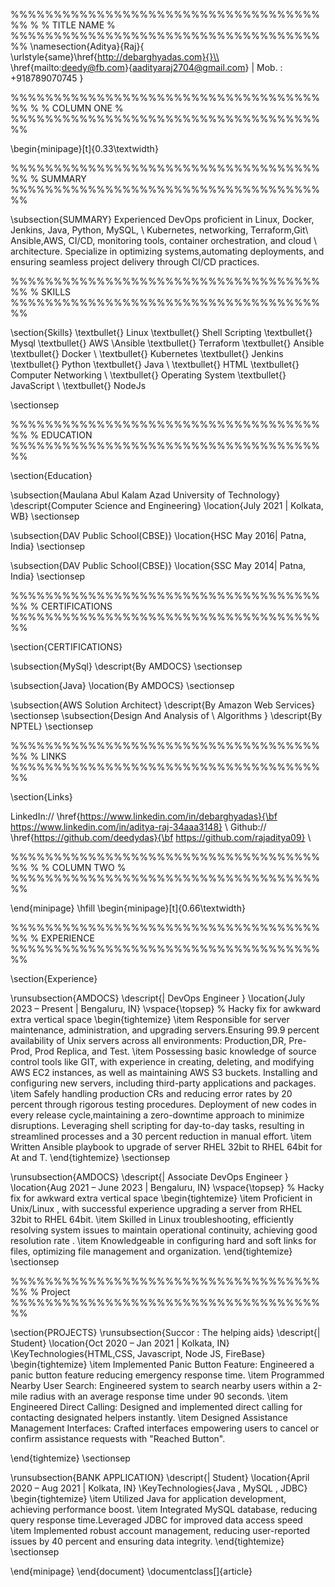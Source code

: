 %%%%%%%%%%%%%%%%%%%%%%%%%%%%%%%%%%%%%%
%
%     TITLE NAME
%
%%%%%%%%%%%%%%%%%%%%%%%%%%%%%%%%%%%%%%
\namesection{Aditya}{Raj}{ \urlstyle{same}\href{http://debarghyadas.com}{}\\
\href{mailto:deedy@fb.com}{aadityaraj2704@gmail.com} | Mob. : +918789070745 
}

%%%%%%%%%%%%%%%%%%%%%%%%%%%%%%%%%%%%%%
%
%     COLUMN ONE
%
%%%%%%%%%%%%%%%%%%%%%%%%%%%%%%%%%%%%%%

\begin{minipage}[t]{0.33\textwidth} 

%%%%%%%%%%%%%%%%%%%%%%%%%%%%%%%%%%%%%%
%     SUMMARY
%%%%%%%%%%%%%%%%%%%%%%%%%%%%%%%%%%%%%%

\subsection{SUMMARY}
Experienced DevOps proficient in Linux, Docker, Jenkins, Java, Python, MySQL, \\ Kubernetes, networking, Terraform,Git\\ Ansible,AWS, CI/CD, monitoring tools, container orchestration, and cloud \\ architecture. Specialize in optimizing systems,automating deployments, and ensuring seamless project delivery through CI/CD practices.

%%%%%%%%%%%%%%%%%%%%%%%%%%%%%%%%%%%%%%
%     SKILLS
%%%%%%%%%%%%%%%%%%%%%%%%%%%%%%%%%%%%%%

\section{Skills}
\textbullet{} Linux \textbullet{}  Shell Scripting \textbullet{} Mysql \textbullet{} AWS \\Ansible \textbullet{} Terraform \textbullet{} Ansible \textbullet{} Docker \\ \textbullet{} Kubernetes \textbullet{} Jenkins \textbullet{} Python \textbullet{} Java \\ \textbullet{} HTML \textbullet{} Computer Networking  \\ \textbullet{} Operating System 
 \textbullet{} JavaScript \\ \textbullet{} NodeJs

\sectionsep

%%%%%%%%%%%%%%%%%%%%%%%%%%%%%%%%%%%%%%
%     EDUCATION
%%%%%%%%%%%%%%%%%%%%%%%%%%%%%%%%%%%%%%

\section{Education} 

\subsection{Maulana Abul Kalam Azad University of Technology}
\descript{Computer Science and Engineering}
\location{July 2021 | Kolkata, WB}
\sectionsep

\subsection{DAV Public School(CBSE)}
\location{HSC May 2016|  Patna, India}
\sectionsep

\subsection{DAV Public School(CBSE)}
\location{SSC May 2014|  Patna, India}
\sectionsep

%%%%%%%%%%%%%%%%%%%%%%%%%%%%%%%%%%%%%%
%     CERTIFICATIONS
%%%%%%%%%%%%%%%%%%%%%%%%%%%%%%%%%%%%%%

\section{CERTIFICATIONS} 



\subsection{MySql}
\descript{By AMDOCS}
\sectionsep

\subsection{Java}
\location{By AMDOCS}
\sectionsep

\subsection{AWS Solution Architect}
\descript{By Amazon Web Services}
\sectionsep
\subsection{Design And Analysis of \\ Algorithms }
\descript{By NPTEL}
\sectionsep


%%%%%%%%%%%%%%%%%%%%%%%%%%%%%%%%%%%%%%
%     LINKS
%%%%%%%%%%%%%%%%%%%%%%%%%%%%%%%%%%%%%%

\section{Links} 

LinkedIn://  \href{https://www.linkedin.com/in/debarghyadas}{\bf https://www.linkedin.com/in/aditya-raj-34aaa3148} \\
Github:// \href{https://github.com/deedydas}{\bf https://github.com/rajaditya09} \\


%%%%%%%%%%%%%%%%%%%%%%%%%%%%%%%%%%%%%%
%
%     COLUMN TWO
%
%%%%%%%%%%%%%%%%%%%%%%%%%%%%%%%%%%%%%%

\end{minipage} 
\hfill
\begin{minipage}[t]{0.66\textwidth} 

%%%%%%%%%%%%%%%%%%%%%%%%%%%%%%%%%%%%%%
%     EXPERIENCE
%%%%%%%%%%%%%%%%%%%%%%%%%%%%%%%%%%%%%%

\section{Experience}

\runsubsection{AMDOCS}
\descript{|  DevOps Engineer  }
\location{July 2023 – Present | Bengaluru, IN}
\vspace{\topsep} % Hacky fix for awkward extra vertical space
\begin{tightemize}
\item Responsible for server maintenance, administration, and upgrading servers.Ensuring 99.9 percent availability of Unix servers across all environments: Production,DR, Pre-Prod, Prod Replica, and Test.
\item Possessing basic knowledge of source control tools like GIT, with experience in creating, deleting, and modifying AWS EC2 instances, as well as maintaining AWS S3 buckets. Installing and configuring new servers, including third-party applications and packages. 
\item Safely handling production CRs and reducing error rates by 20 percent through rigorous testing procedures. Deployment of new codes in every release cycle,maintaining a zero-downtime approach to minimize disruptions. Leveraging shell scripting for day-to-day tasks, resulting in streamlined processes and a 30 percent reduction in manual effort.
\item Written Ansible playbook to upgrade of server RHEL 32bit to RHEL 64bit for At and T.
\end{tightemize}
\sectionsep

\runsubsection{AMDOCS}
\descript{| Associate DevOps Engineer  }
\location{Aug 2021 – June 2023 | Bengaluru, IN}
\vspace{\topsep} % Hacky fix for awkward extra vertical space
\begin{tightemize}
\item Proficient in Unix/Linux , with successful experience upgrading a server from RHEL 32bit to RHEL 64bit.
\item Skilled in Linux troubleshooting, efficiently resolving system issues to maintain operational continuity, achieving good resolution rate . 
\item Knowledgeable in configuring hard and soft links for files, optimizing file management and organization.
\end{tightemize}
\sectionsep

%%%%%%%%%%%%%%%%%%%%%%%%%%%%%%%%%%%%%%
%     Project
%%%%%%%%%%%%%%%%%%%%%%%%%%%%%%%%%%%%%%

\section{PROJECTS}
\runsubsection{Succor : The helping aids}
\descript{| Student}
\location{Oct 2020 – Jan 2021 | Kolkata, IN}
\KeyTechnologies{HTML,CSS, Javascript, Node JS, FireBase}
\begin{tightemize}
\item Implemented Panic Button Feature: Engineered a panic button feature reducing emergency response time.
\item Programmed Nearby User Search: Engineered system to search nearby users within a 2-mile radius with an average response time under 90 seconds.
\item Engineered Direct Calling: Designed and implemented direct calling for contacting designated helpers instantly.
\item  Designed Assistance Management Interfaces: Crafted interfaces empowering users to cancel or confirm assistance requests with "Reached Button".

\end{tightemize}
\sectionsep

\runsubsection{BANK APPLICATION}
\descript{| Student}
\location{April 2020 – Aug 2021 | Kolkata, IN}
\KeyTechnologies{Java , MySQL , JDBC}
\begin{tightemize}
\item Utilized Java for application development, achieving performance boost.
\item Integrated MySQL database, reducing query response time.Leveraged JDBC for improved data access speed
\item Implemented robust account management, reducing user-reported issues by 40 percent and ensuring data integrity. 
\end{tightemize} 
\sectionsep

\end{minipage} 
\end{document}  \documentclass[]{article}
